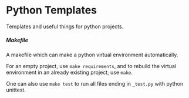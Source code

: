 # Python Templates

Templates and useful things for python projects.

##### Makefile
A makefile which can make a python virtual environment automatically.

For an empty project, use `make requirements`, and to rebuild the virtual environment in an already existing project, use `make`.

One can also use `make test` to run all files ending in `_test.py` with python unittest.

